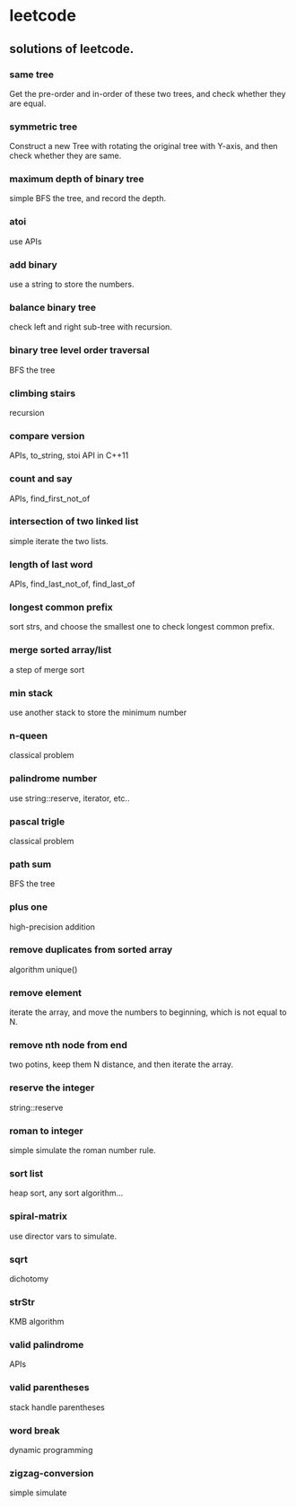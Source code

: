 leetcode
========

## solutions of leetcode.

### same tree

Get the pre-order and in-order of these two trees, and check whether they are equal.

### symmetric tree

Construct a new Tree with rotating the original tree with Y-axis, and then check whether they are same.

### maximum depth of binary tree
simple BFS the tree, and record the depth.

### atoi
use <string> APIs

### add binary
use a string to store the numbers.

### balance binary tree
check left and right sub-tree with recursion.

### binary tree level order traversal
BFS the tree

### climbing stairs
recursion

### compare version
<string> APIs, to\_string, stoi API in C++11

### count and say
<string> APIs, find\_first\_not\_of

### intersection of two linked list
simple iterate the two lists.

### length of last word
<string> APIs, find\_last\_not\_of, find\_last\_of

### longest common prefix
sort strs, and choose the smallest one to check longest common prefix.

### merge sorted array/list
a step of merge sort

### min stack
use another stack to store the minimum number

### n-queen
classical problem

### palindrome number
use string::reserve, iterator, etc..

### pascal trigle
classical problem

### path sum
BFS the tree

### plus one
high-precision addition

### remove duplicates from sorted array
algorithm unique()

### remove element
iterate the array, and move the numbers to beginning, which is not equal to N.

### remove nth node from end
two potins, keep them N distance, and then iterate the array.

### reserve the integer
string::reserve

### roman to integer
simple simulate the roman number rule.

### sort list
heap sort, any sort algorithm...

### spiral-matrix
use director vars to simulate.

### sqrt
dichotomy

### strStr
KMB algorithm

### valid palindrome
<string> APIs

### valid parentheses
stack handle parentheses

### word break
dynamic programming

### zigzag-conversion
simple simulate


